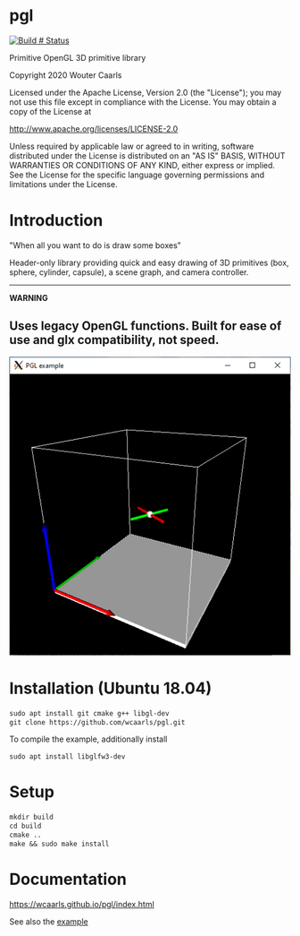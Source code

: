 # pgl
[![Build # Status](https://travis-ci.com/wcaarls/pgl.svg?branch=master)](https://travis-ci.com/wcaarls/pgl)

Primitive OpenGL 3D primitive library

Copyright 2020 Wouter Caarls

Licensed under the Apache License, Version 2.0 (the "License");
you may not use this file except in compliance with the License.
You may obtain a copy of the License at

   http://www.apache.org/licenses/LICENSE-2.0

Unless required by applicable law or agreed to in writing, software
distributed under the License is distributed on an "AS IS" BASIS,
WITHOUT WARRANTIES OR CONDITIONS OF ANY KIND, either express or implied.
See the License for the specific language governing permissions and
limitations under the License.

# Introduction

"When all you want to do is draw some boxes"

Header-only library providing quick and easy drawing of 3D primitives
(box, sphere, cylinder, capsule), a scene graph, and camera controller.

---
**WARNING**

Uses legacy OpenGL functions. Built for ease of use and glx compatibility,
not speed.
---

![Example](doc/example.png)

# Installation (Ubuntu 18.04)
```
sudo apt install git cmake g++ libgl-dev
git clone https://github.com/wcaarls/pgl.git
```

To compile the example, additionally install
```
sudo apt install libglfw3-dev
```
# Setup
```
mkdir build
cd build
cmake ..
make && sudo make install
```

# Documentation

https://wcaarls.github.io/pgl/index.html

See also the [example](src/example.cpp)
